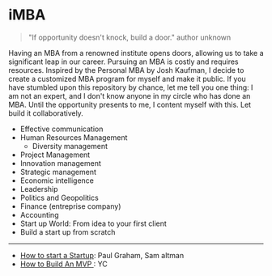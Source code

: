 # iMBA
> "If opportunity doesn't knock,
build a door." author unknown

Having an MBA from a renowned institute opens doors, allowing us to take a significant leap in our career. Pursuing an MBA is costly and requires resources. Inspired by the Personal MBA by Josh Kaufman, I decide to create a customized MBA program for myself and make it public. If you have stumbled upon this repository by chance, let me tell you one thing: I am not an expert, and I don't know anyone in my circle who has done an MBA. Until the opportunity presents to me, I content myself with this.
Let build it collaboratively. 

- Effective communication
- Human Resources Management
    - Diversity management
- Project Management
- Innovation management
- Strategic management
- Economic intelligence
- Leadership
- Politics and Geopolitics
- Finance (entreprise company)
- Accounting
- Start up World: From idea to your first client
- Build a start up from scratch

---

- [How to start a Startup](https://youtube.com/playlist?list=PL5q_lef6zVkaTY_cT1k7qFNF2TidHCe-1&si=UOieMmkygTZDG1mh): Paul Graham, Sam altman
- [How to Build An MVP ](https://youtu.be/QRZ_l7cVzzU?si=InBvUsTcRd6EJLuv): YC